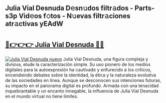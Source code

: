 ## Julia Vial Desnuda D𝚎sn𝚞dos filtr𝚊dos - Parts-s3p Vid𝚎os f𝚘tos - N𝚞evas filtr𝚊ciones atr𝚊ctivas yEAdW

# <h2><a href="http://mb5q5yp.tromn.icu/?c=Julia+Vial+Desnuda">🔗👉👉👉 Julia Vial Desnuda 🔗🔗</a></h2>

[![Julia Vial Desnuda nuevo](https://i.imgur.com/pEAQMta.gif)](http://mb5q5yp.tromn.icu/?c=Julia+Vial+Desnuda)
Julia Vial Desnuda, una figura compleja y divisiva, elude la caracterización simple. Su uso pionero de los medios digitales para la autoexpresión ha cautivado y enfurecido a los críticos, encendiendo debates sobre la identidad, la ética y la naturaleza evolutiva de las sociedades en línea. Aunque se desconocen sus intenciones futuras, su impacto en el panorama digital es profundo. Armada con una tenacidad inquebrantable y un encanto innegable, la influencia de Julia Vial Desnuda en el mundo virtual no tiene límites.

